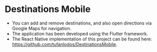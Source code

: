 # Destinations Mobile

* You can add and remove destinations, and also open directions via Google Maps for navigation.
* The application has been developed using the Flutter framework.
* The React Native implementation of this project can be found here: https://github.com/tufanlodos/DestinationsMobile.
